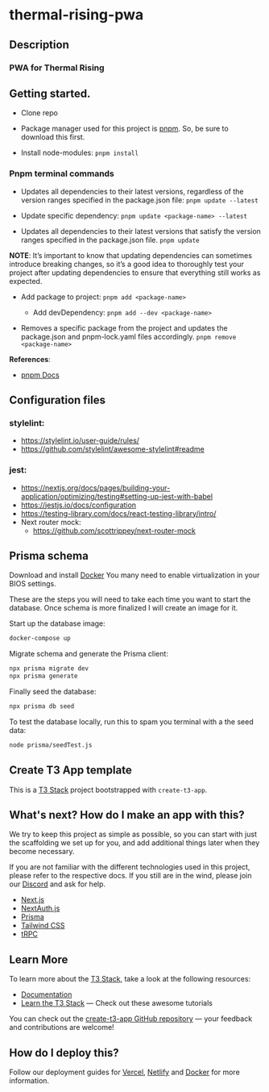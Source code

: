# thermal-rising-pwa

## Description

### PWA for Thermal Rising

## Getting started.

- Clone repo

- Package manager used for this project is [pnpm](https://pnpm.io/). So, be sure to download this first.

- Install node-modules:
  `pnpm install`

### Pnpm terminal commands

- Updates all dependencies to their latest versions, regardless of the version ranges specified in the package.json file:
  `pnpm update --latest`

- Update specific dependency:
  `pnpm update <package-name> --latest`

- Updates all dependencies to their latest versions that satisfy the version ranges specified in the package.json file.
  `pnpm update`

**NOTE**:
It’s important to know that updating dependencies can sometimes introduce breaking changes, so it’s a good idea to thoroughly test your project after updating dependencies to ensure that everything still works as expected.

- Add package to project:
  `pnpm add <package-name>`

  - Add devDependency:
    `pnpm add --dev <package-name>`

- Removes a specific package from the project and updates the package.json and pnpm-lock.yaml files accordingly.
  `pnpm remove <package-name>`

**References**:

- [pnpm Docs](https://pnpm.io/motivation)

## Configuration files

### stylelint:

- https://stylelint.io/user-guide/rules/
- https://github.com/stylelint/awesome-stylelint#readme

### jest:

- https://nextjs.org/docs/pages/building-your-application/optimizing/testing#setting-up-jest-with-babel
- https://jestjs.io/docs/configuration
- https://testing-library.com/docs/react-testing-library/intro/
- Next router mock:
  - https://github.com/scottrippey/next-router-mock

## Prisma schema

Download and install [Docker](https://www.docker.com/)
You many need to enable virtualization in your BIOS settings.

These are the steps you will need to take each time you want to start the database. Once schema is more finalized I will create an image for it.

Start up the database image:

```bash
docker-compose up
```

Migrate schema and generate the Prisma client:

```bash
npx prisma migrate dev
npx prisma generate
```

Finally seed the database:

```bash
npx prisma db seed
```

To test the database locally, run this to spam you terminal with a the seed data:

```bash
node prisma/seedTest.js
```

## Create T3 App template

This is a [T3 Stack](https://create.t3.gg/) project bootstrapped with `create-t3-app`.

## What's next? How do I make an app with this?

We try to keep this project as simple as possible, so you can start with just the scaffolding we set up for you, and add additional things later when they become necessary.

If you are not familiar with the different technologies used in this project, please refer to the respective docs. If you still are in the wind, please join our [Discord](https://t3.gg/discord) and ask for help.

- [Next.js](https://nextjs.org)
- [NextAuth.js](https://next-auth.js.org)
- [Prisma](https://prisma.io)
- [Tailwind CSS](https://tailwindcss.com)
- [tRPC](https://trpc.io)

## Learn More

To learn more about the [T3 Stack](https://create.t3.gg/), take a look at the following resources:

- [Documentation](https://create.t3.gg/)
- [Learn the T3 Stack](https://create.t3.gg/en/faq#what-learning-resources-are-currently-available) — Check out these awesome tutorials

You can check out the [create-t3-app GitHub repository](https://github.com/t3-oss/create-t3-app) — your feedback and contributions are welcome!

## How do I deploy this?

Follow our deployment guides for [Vercel](https://create.t3.gg/en/deployment/vercel), [Netlify](https://create.t3.gg/en/deployment/netlify) and [Docker](https://create.t3.gg/en/deployment/docker) for more information.
